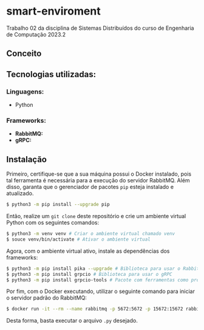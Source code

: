 # smart-enviroment

Trabalho 02 da disciplina de Sistemas Distribuídos do curso de Engenharia de Computação 2023.2

## Conceito

## Tecnologias utilizadas:

### Linguagens:

- Python

### Frameworks:

- **RabbitMQ:**
- **gRPC:**

## Instalação

Primeiro, certifique-se que a sua máquina possui o Docker instalado, pois tal ferramenta é necessária para a execução do servidor RabbitMQ. Além disso, garanta que o gerenciador de pacotes `pip` esteja instalado e atualizado.

```bash
$ python3 -m pip install --upgrade pip
```

Então, realize um `git clone` deste repositório e crie um ambiente virtual Python com os seguintes comandos:

```bash
$ python3 -m venv venv # Criar o ambiente virtual chamado venv
$ souce venv/bin/activate # Ativar o ambiente virtual
```

Agora, com o ambiente virtual ativo, instale as dependências dos frameworks:

```bash
$ python3 -m pip install pika --upgrade # Biblioteca para usar o RabbitMQ
$ python3 -m pip install grpcio # Biblioteca para usar o gRPC
$ python3 -m pip install grpcio-tools # Pacote com ferramentas como protobuf
```

Por fim, com o Docker executando, utilizar o seguinte comando para iniciar o servidor padrão do RabbitMQ:

```bash
$ docker run -it --rm --name rabbitmq -p 5672:5672 -p 15672:15672 rabbitmq:3.12-management
```

Desta forma, basta executar o arquivo `.py` desejado.
